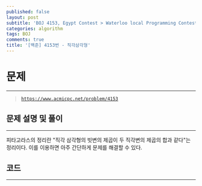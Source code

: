 ```yaml
---
published: false
layout: post
subtitle: 'BOJ 4153, Egypt Contest > Waterloo local Programming Contests > 2010 A번'
categories: algorithm
tags: BOJ
comments: true
title: '[백준] 4153번 - 직각삼각형'
---
```

# **문제**
---
> [`https://www.acmicpc.net/problem/4153`](https://www.acmicpc.net/problem/4153)

## **문제 설명 및 풀이**
---
피타고라스의 정리란 "직각 삼각형의 빗변의 제곱이 두 직각변의 제곱의 합과 같다"는 정리이다. 이를 이용하면 아주 간단하게 문제를 해결할 수 있다. 

## **코드**
---
<script src="https://gist.github.com/sundongkim-dev/b94dc2fb5f91e135b68646cde2851962.js"></script>
